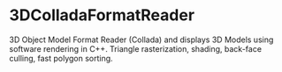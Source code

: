 # 3DColladaFormatReader
3D Object Model Format Reader (Collada) and displays 3D Models using software rendering in C++. Triangle rasterization, shading, back-face culling, fast polygon sorting.
